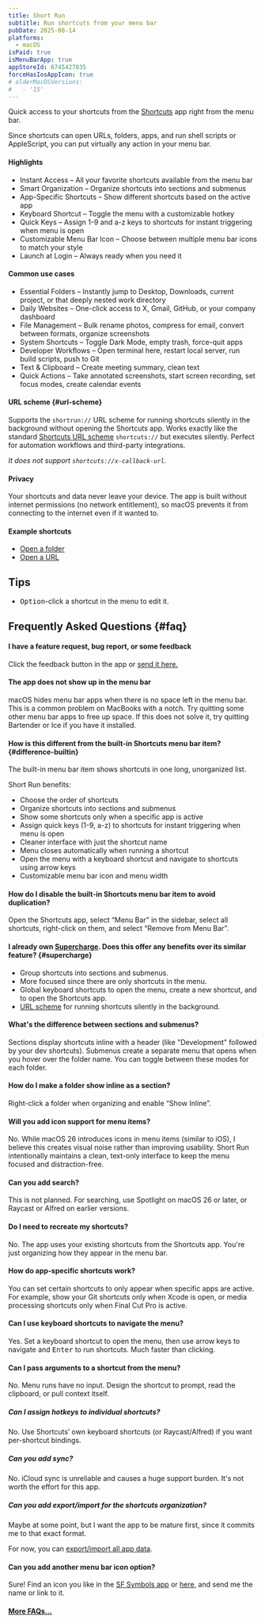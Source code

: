 ```yaml
---
title: Short Run
subtitle: Run shortcuts from your menu bar
pubDate: 2025-08-14
platforms:
  - macOS
isPaid: true
isMenuBarApp: true
appStoreId: 6745427035
forceHasIosAppIcon: true
# olderMacOSVersions:
#   - '15'
---
```


Quick access to your shortcuts from the [Shortcuts](https://support.apple.com/guide/shortcuts-mac/intro-to-shortcuts-apdf22b0444c/mac) app right from the menu bar.

Since shortcuts can open URLs, folders, apps, and run shell scripts or AppleScript, you can put virtually any action in your menu bar.

#### Highlights

- Instant Access – All your favorite shortcuts available from the menu bar
- Smart Organization – Organize shortcuts into sections and submenus
- App-Specific Shortcuts – Show different shortcuts based on the active app
- Keyboard Shortcut – Toggle the menu with a customizable hotkey
- Quick Keys – Assign 1-9 and a-z keys to shortcuts for instant triggering when menu is open
- Customizable Menu Bar Icon – Choose between multiple menu bar icons to match your style
- Launch at Login – Always ready when you need it

#### Common use cases

- Essential Folders – Instantly jump to Desktop, Downloads, current project, or that deeply nested work directory
- Daily Websites – One-click access to X, Gmail, GitHub, or your company dashboard
- File Management – Bulk rename photos, compress for email, convert between formats, organize screenshots
- System Shortcuts – Toggle Dark Mode, empty trash, force-quit apps
- Developer Workflows – Open terminal here, restart local server, run build scripts, push to Git
- Text & Clipboard – Create meeting summary, clean text
- Quick Actions – Take annotated screenshots, start screen recording, set focus modes, create calendar events

#### URL scheme {#url-scheme}

Supports the `shortrun://` URL scheme for running shortcuts silently in the background without opening the Shortcuts app. Works exactly like the standard [Shortcuts URL scheme](https://support.apple.com/en-ke/guide/shortcuts-mac/apd624386f42/mac) `shortcuts://` but executes silently. Perfect for automation workflows and third-party integrations.

*It does not support `shortcuts://x-callback-url`.*

#### Privacy

Your shortcuts and data never leave your device. The app is built without internet permissions (no network entitlement), so macOS prevents it from connecting to the internet even if it wanted to.

#### Example shortcuts

- [Open a folder](https://www.icloud.com/shortcuts/29925fe3ff684d0699c82e51f6e86e2f)
- [Open a URL](https://www.icloud.com/shortcuts/403bc58451f442e4b94fb4e13043abf1)

## Tips

- <kbd>Option</kbd>-click a shortcut in the menu to edit it.

## Frequently Asked Questions {#faq}

#### I have a feature request, bug report, or some feedback

Click the feedback button in the app or [send it here.](https://sindresorhus.com/feedback?product=Short%20Run&referrer=Website-FAQ)

#### The app does not show up in the menu bar

macOS hides menu bar apps when there is no space left in the menu bar. This is a common problem on MacBooks with a notch. Try quitting some other menu bar apps to free up space. If this does not solve it, try quitting Bartender or Ice if you have it installed.

#### How is this different from the built-in Shortcuts menu bar item? {#difference-builtin}

The built-in menu bar item shows shortcuts in one long, unorganized list.

Short Run benefits:
- Choose the order of shortcuts
- Organize shortcuts into sections and submenus
- Show some shortcuts only when a specific app is active
- Assign quick keys (1-9, a-z) to shortcuts for instant triggering when menu is open
- Cleaner interface with just the shortcut name
- Menu closes automatically when running a shortcut
- Open the menu with a keyboard shortcut and navigate to shortcuts using arrow keys
- Customizable menu bar icon and menu width

#### How do I disable the built-in Shortcuts menu bar item to avoid duplication?

Open the Shortcuts app, select “Menu Bar” in the sidebar, select all shortcuts, right-click on them, and select “Remove from Menu Bar”.

#### I already own [Supercharge](/supercharge). Does this offer any benefits over its similar feature? {#supercharge}

- Group shortcuts into sections and submenus.
- More focused since there are only shortcuts in the menu.
- Global keyboard shortcuts to open the menu, create a new shortcut, and to open the Shortcuts app.
- [URL scheme](#url-scheme) for running shortcuts silently in the background.

#### What's the difference between sections and submenus?

Sections display shortcuts inline with a header (like "Development" followed by your dev shortcuts). Submenus create a separate menu that opens when you hover over the folder name. You can toggle between these modes for each folder.

#### How do I make a folder show inline as a section?

Right-click a folder when organizing and enable “Show Inline”.

#### Will you add icon support for menu items?

No. While macOS 26 introduces icons in menu items (similar to iOS), I believe this creates visual noise rather than improving usability. Short Run intentionally maintains a clean, text-only interface to keep the menu focused and distraction-free.

#### Can you add search?

This is not planned. For searching, use Spotlight on macOS 26 or later, or Raycast or Alfred on earlier versions.

#### Do I need to recreate my shortcuts?

No. The app uses your existing shortcuts from the Shortcuts app. You're just organizing how they appear in the menu bar.

#### How do app-specific shortcuts work?

You can set certain shortcuts to only appear when specific apps are active. For example, show your Git shortcuts only when Xcode is open, or media processing shortcuts only when Final Cut Pro is active.

#### Can I use keyboard shortcuts to navigate the menu?

Yes. Set a keyboard shortcut to open the menu, then use arrow keys to navigate and <kbd>Enter</kbd> to run shortcuts. Much faster than clicking.

#### Can I pass arguments to a shortcut from the menu?

No. Menu runs have no input. Design the shortcut to prompt, read the clipboard, or pull context itself.

##### Can I assign hotkeys to individual shortcuts?

No. Use Shortcuts’ own keyboard shortcuts (or Raycast/Alfred) if you want per-shortcut bindings.

##### Can you add sync?

No. iCloud sync is unreliable and causes a huge support burden. It's not worth the effort for this app.

##### Can you add export/import for the shortcuts organization?

Maybe at some point, but I want the app to be mature first, since it commits me to that exact format.

For now, you can [export/import all app data](https://sindresorhus.com/apps/faq#export-settings).

#### Can you add another menu bar icon option?

Sure! Find an icon you like in the [SF Symbols app](https://developer.apple.com/sf-symbols/) or [here](https://thenounproject.com/icons/), and send me the name or link to it.

#### [More FAQs…](/apps/faq)

<!-- ## Older Versions

- []() for macOS 15+ -->
